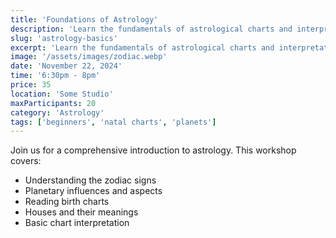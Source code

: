 ```yaml
---
title: 'Foundations of Astrology'
description: 'Learn the fundamentals of astrological charts and interpretations'
slug: 'astrology-basics'
excerpt: 'Learn the fundamentals of astrological charts and interpretations'
image: '/assets/images/zodiac.webp'
date: 'November 22, 2024'
time: '6:30pm - 8pm'
price: 35
location: 'Some Studio'
maxParticipants: 20
category: 'Astrology'
tags: ['beginners', 'natal charts', 'planets']
---
```


Join us for a comprehensive introduction to astrology. This workshop covers:

- Understanding the zodiac signs
- Planetary influences and aspects
- Reading birth charts
- Houses and their meanings
- Basic chart interpretation
